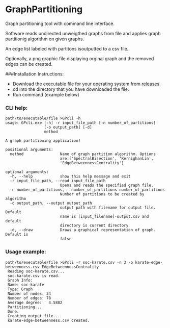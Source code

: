 # GraphPartitioning
Graph partitioning tool with command line interface.

Software reads undirected unweigthed graphs from file and applies graph partitionig algorithm on given graphs.

An edge list labeled with partitons isoutputted to a csv file.

Optionally, a png graphic file displaying orginal graph and the removed edges can be created.

###Installation Instructions:
- Download the executable file for your operating system from [releases](https://github.com/semihsolmaz/GraphPartitioning/releases).
- cd into the directory that you have downloaded the file.
- Run command (example below)

### CLI help:
```
path/to/executable/file >GPcli -h
usage: GPcli.exe [-h] -r input_file_path [-n number_of_partitions]
                 [-o output_path] [-d]
                 method

A graph partitioning application!

positional arguments:
  method                Name of graph partition algorithm. Options
                        are:['SpectralBisection', 'KernighanLin',
                        'EdgeBetweennessCentrality']

optional arguments:
  -h, --help            show this help message and exit
  -r input_file_path, --read input_file_path
                        Opens and reads the specified graph file.
  -n number_of_partitions, --number_of_partitions number_of_partitions
                        Number of partitions to be created by algorithm
  -o output_path, --output output_path
                        output path with filename for output file. Default
                        name is [input_filename]-output.csv and default
                        directory is current directory
  -d, --draw            Draws a graphical representation of graph. Default is
                        false

```
 
 ### Usage example:
 ```
path/to/executable/file >GPcli -r soc-karate.csv -n 3 -o karate-edge-betweenness.csv EdgeBetweennessCentrality
  Reading soc-karate.csv...
  soc-karate.csv is read.
  Graph Info:
  Name: soc-karate
  Type: Graph
  Number of nodes: 34
  Number of edges: 78
  Average degree:   4.5882
  Partitioning...
  Done.
  Creating output file...
  karate-edge-betweenness.csv created.
```
